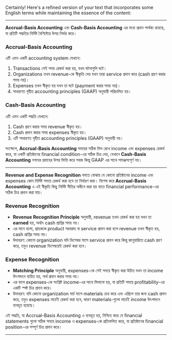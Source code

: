 Certainly! Here's a refined version of your text that incorporates some English terms while maintaining the essence of the content:

---

**Accrual-Basis Accounting** এবং **Cash-Basis Accounting** এর মধ্যে প্রধান পার্থক্য রয়েছে, যা প্রতিটি পদ্ধতির নির্দিষ্ট বৈশিষ্ট্যের উপর নির্ভর করে।

### Accrual-Basis Accounting
এটি এমন একটি accounting system যেখানে:
1. Transactions সেই সময় রেকর্ড করা হয়, যখন ঘটনাগুলি ঘটে।
2. Organizations তখন revenue-কে স্বীকৃতি দেয় যখন তারা service প্রদান করে (cash গ্রহণ করার সময় নয়)।
3. Expenses তখন স্বীকৃত হয় যখন তা ঘটে (payment করার সময় নয়)।
4. সাধারণত গৃহীত accounting principles (GAAP) অনুযায়ী পরিচালিত হয়।

### Cash-Basis Accounting
এটি এমন একটি পদ্ধতি যেখানে:
1. Cash গ্রহণ করার সময় revenue স্বীকৃত হয়।
2. Cash প্রদান করার সময় expenses স্বীকৃত হয়।
3. এটি সাধারণত গৃহীত accounting principles (GAAP) অনুযায়ী নয়।

সংক্ষেপে, **Accrual-Basis Accounting** সময়ের সঠিক মিল রেখে income এবং expenses রেকর্ড করে, যা একটি প্রতিষ্ঠানের financial condition-এর সঠিক চিত্র দেয়, যেখানে **Cash-Basis Accounting** নগদের প্রবাহের উপর ভিত্তি করে সহজ কিন্তু GAAP এর সাথে সামঞ্জস্যপূর্ণ নয়।

---

**Revenue and Expense Recognition** বলতে বোঝায় যে কোনো প্রতিষ্ঠানের income এবং expenses কোন নির্দিষ্ট সময়ে রেকর্ড করা হবে তা নির্ধারণ করা। বিশেষ করে **Accrual-Basis Accounting** এ এই স্বীকৃতি কিছু নির্দিষ্ট নীতির অধীনে করা হয় যাতে financial performance-এর সঠিক চিত্র প্রদান করা যায়।

### Revenue Recognition
- **Revenue Recognition Principle** অনুযায়ী, revenue তখন রেকর্ড করা হয় যখন তা **earned** হয়, অর্থাৎ cash প্রাপ্তির সময় নয়।
- এর মানে হলো, গ্রাহককে product সরবরাহ বা service প্রদান করা হলে revenue তখন স্বীকৃত হয়, cash প্রাপ্তির সময় নয়।
- উদাহরণ: কোনো organization যদি ডিসেম্বর মাসে service প্রদান করে কিন্তু জানুয়ারিতে cash গ্রহণ করে, তবুও revenue ডিসেম্বরেই রেকর্ড করা হবে।

### Expense Recognition
- **Matching Principle** অনুযায়ী, expenses-কে সেই সময়ে স্বীকৃত করা উচিত যখন তা income উৎপাদনে ব্যয়িত হয়, অর্থ প্রদান করার সময় নয়।
- এর ফলে expenses-কে সংশ্লিষ্ট income-এর সাথে মিলানো হয়, যা প্রতিটি সময়ে profitability-এর একটি স্পষ্ট চিত্র প্রদান করে।
- উদাহরণ: যদি কোনো organization মার্চ মাসে materials ক্রয় করে এবং এপ্রিলে তার জন্য cash প্রদান করে, তবুও expenses মার্চেই রেকর্ড করা হবে, কারণ materials-গুলো মার্চেই income উৎপাদনে ব্যবহৃত হয়েছে।

এই পদ্ধতি, যা Accrual-Basis Accounting এ ব্যবহৃত হয়, নিশ্চিত করে যে financial statements গুলো সঠিক সময়ে income ও expenses-কে প্রতিফলিত করে, যা প্রতিষ্ঠানের financial position-এর সম্পূর্ণ চিত্র প্রদান করে।

--- 

